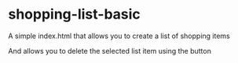 # shopping-list-basic

A simple index.html that allows you to create a list of shopping items

And allows you to delete the selected list item using the button
